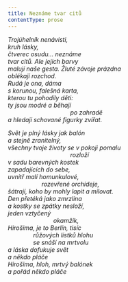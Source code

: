 ```yaml
---
title: Neznáme tvar citů
contentType: prose
---
```


<section>

_Trojúhelník nenávisti,  
kruh lásky,  
čtverec osudu… neznáme  
tvar citů. Ale jejich barvy  
malují naše gesta. Žluté závoje prázdna  
oblékají rozchod.  
Rudá je ona, dáma  
s korunou, falešná karta,  
kterou tu pohodily děti:  
ty jsou modré a běhají  
                                     po zahradě  
a hledají schované figurky zvířat._

</section>

<section>

_Svět je plný lásky jak balón  
a stejně zranitelný,  
všechny tvoje životy se v pokoji pomalu  
                                     rozloží  
v sadu barevných kostek  
zapadajících do sebe,  
uvnitř malí homunkulové,  
                    rozevřené orchideje,  
šátrají, koho by mohly lapit a milovat.  
Den přetéká jako zmrzlina  
a kostky se zpátky nesloží,  
jeden vztyčený  
                           okamžik,  
Hirošima, je to Berlín, tisíc  
               růžových lístků hlohu  
               se snáší na mrtvolu  
a láska dofukuje svět  
a někdo pláče  
Hirošima, hloh, mrtvý balónek  
a pořád někdo pláče_

</section>
